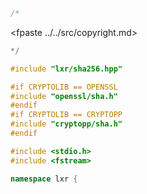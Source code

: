 ```cpp
/*
````
<fpaste ../../src/copyright.md>
```cpp
*/

#include "lxr/sha256.hpp"

#if CRYPTOLIB == OPENSSL
#include "openssl/sha.h"
#endif
#if CRYPTOLIB == CRYPTOPP
#include "cryptopp/sha.h"
#endif

#include <stdio.h>
#include <fstream>

namespace lxr {

````
